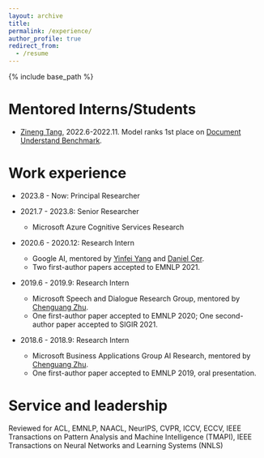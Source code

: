 ```yaml
---
layout: archive
title:
permalink: /experience/
author_profile: true
redirect_from:
  - /resume
---
```


{% include base_path %}

<!-- Education
======
* D.Phil. in Computer Science and Technology, Zhejiang University and Westlake University, 2023. Advisor: Prof. <a href="https://frcchang.github.io/" style="color: rgb(203, 157, 255);">Yue Zhang</a>.
* M.Sc. in Aritificiall Intelligence, The University of Edinburgh, 2018. Advisor: Prof. <a href="https://homepages.inf.ed.ac.uk/bonnie/" style="color: rgb(203, 157, 255);">Bonnie Webber</a>.
* B.S. in Information Security, Wuhan University, 2017 -->

Mentored Interns/Students
======
* [Zineng Tang](https://zinengtang.github.io/), 2022.6-2022.11. Model ranks 1st place on [Document Understand Benchmark](https://duebenchmark.com/leaderboard).

Work experience
======
* 2023.8 - Now: Principal Researcher
* 2021.7 - 2023.8: Senior Researcher
  * Microsoft Azure Cognitive Services Research

* 2020.6 - 2020.12: Research Intern
  * Google AI, mentored by [Yinfei Yang](https://sites.google.com/site/yinfeiyang/) and [Daniel Cer](https://www.ischool.berkeley.edu/people/daniel-cer).
  * Two first-author papers accepted to EMNLP 2021.

* 2019.6 - 2019.9: Research Intern
  * Microsoft Speech and Dialogue Research Group, mentored by [Chenguang Zhu](https://cs.stanford.edu/people/cgzhu/).
  * One first-author paper accepted to EMNLP 2020; One second-author paper accepted to SIGIR 2021.

* 2018.6 - 2018.9: Research Intern
  * Microsoft Business Applications Group AI Research, mentored by [Chenguang Zhu](https://cs.stanford.edu/people/cgzhu/).
  * One first-author paper accepted to EMNLP 2019, oral presentation.

Service and leadership
======
Reviewed for ACL, EMNLP, NAACL, NeurIPS, CVPR, ICCV, ECCV, IEEE Transactions on Pattern Analysis and Machine Intelligence (TMAPI), IEEE Transactions on Neural Networks and Learning Systems (NNLS)
